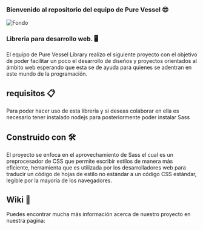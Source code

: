 ### Bienvenido al repositorio del equipo de Pure Vessel :sunglasses:

![Fondo](https://user-images.githubusercontent.com/102486877/233895160-563034ff-0d3a-4296-8212-66fda1277001.png)

### Libreria para desarrollo web. :desktop_computer:

El equipo de Pure Vessel Library realizo el siguiente proyecto con el objetivo de poder facilitar un poco el desarrollo de diseños y proyectos orientados al ámbito web esperando que esta se de ayuda para quienes  se adentran en este mundo de la programación.

## requisitos 📋
Para poder hacer uso de esta librería y si deseas colaborar en ella es necesario tener instalado nodejs para posteriormente poder instalar Sass

## Construido con 🛠️

El proyecto se enfoca en el aprovechamiento de Sass el cual es un preprocesador de CSS que permite escribir estilos de manera más eficiente,
herramienta que es utilizada por los desarrolladores web para traducir un código de hojas de estilo no estándar a un código CSS estándar, legible por la mayoría de los navegadores.

## Wiki 📖
Puedes encontrar mucha más información acerca de nuestro proyecto en nuestra pagina:

